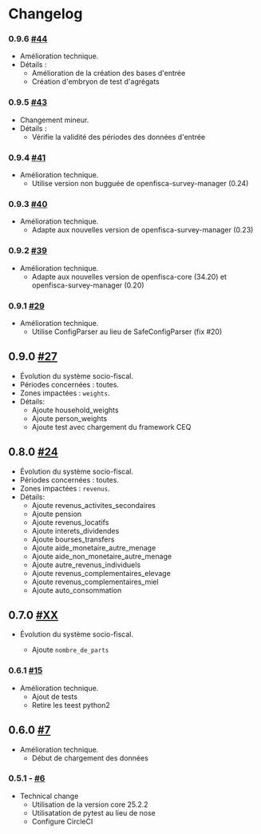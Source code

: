 # Changelog

### 0.9.6 [#44](https://github.com/openfisca/openfisca-cote-d-ivoire/pull/44)

* Amélioration technique.
* Détails :
  - Amélioration de la création des bases d'entrée
  - Création d'embryon de test d'agrégats

### 0.9.5 [#43](https://github.com/openfisca/openfisca-cote-d-ivoire/pull/43)

* Changement mineur.
* Détails :
  - Vérifie la validité des périodes des données d'entrée


### 0.9.4 [#41](https://github.com/openfisca/openfisca-cote-d-ivoire/pull/41)

* Amélioration technique.
  - Utilise version non bugguée de openfisca-survey-manager (0.24)

### 0.9.3 [#40](https://github.com/openfisca/openfisca-cote-d-ivoire/pull/40)

* Amélioration technique.
  - Adapte aux nouvelles version de openfisca-survey-manager (0.23)

### 0.9.2 [#39](https://github.com/openfisca/openfisca-cote-d-ivoire/pull/39)

* Amélioration technique.
  - Adapte aux nouvelles version de openfisca-core (34.20) et openfisca-survey-manager (0.20)

### 0.9.1 [#29](https://github.com/openfisca/openfisca-cote-d-ivoire/pull/29)

* Amélioration technique.
  - Utilise ConfigParser au lieu de SafeConfigParser (fix #20)

## 0.9.0 [#27](https://github.com/openfisca/openfisca-cote-d-ivoire/pull/27)

* Évolution du système socio-fiscal.
* Périodes concernées : toutes.
* Zones impactées : `weights`.
* Détails:
  - Ajoute household_weights
  - Ajoute person_weights
  - Ajoute test avec chargement du framework CEQ

## 0.8.0 [#24](https://github.com/openfisca/openfisca-cote-d-ivoire/pull/24)

* Évolution du système socio-fiscal.
* Périodes concernées : toutes.
* Zones impactées : `revenus`.
* Détails:
  - Ajoute revenus_activites_secondaires
  - Ajoute pension
  - Ajoute revenus_locatifs
  - Ajoute interets_dividendes
  - Ajoute bourses_transfers
  - Ajoute aide_monetaire_autre_menage
  - Ajoute aide_non_monetaire_autre_menage
  - Ajoute autre_revenus_individuels
  - Ajoute revenus_complementaires_elevage
  - Ajoute revenus_complementaires_miel
  - Ajoute auto_consommation

## 0.7.0 [#XX](https://github.com/openfisca/openfisca-cote-d-ivoire/pull/XX)

* Évolution du système socio-fiscal.

  - Ajoute `nombre_de_parts`

### 0.6.1 [#15](https://github.com/openfisca/openfisca-cote-d-ivoire/pull/15)

* Amélioration technique.
  - Ajout de tests
  - Retire les teest python2

## 0.6.0 [#7](https://github.com/openfisca/openfisca-cote-d-ivoire/pull/7)

* Amélioration technique.
  - Début de chargement des données

### 0.5.1 - [#6](https://github.com/openfisca/openfisca-cote-d-ivoire/pull/6)

* Technical change
  - Utilisation de la version core 25.2.2
  - Utilisatation de pytest au lieu de nose
  - Configure CircleCI
